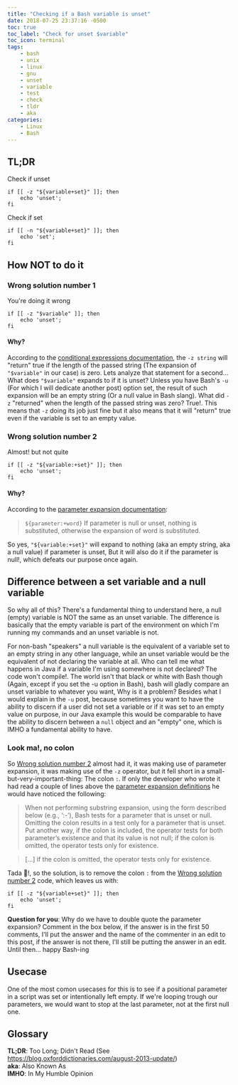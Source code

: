 ```yaml
---
title: "Checking if a Bash variable is unset"
date: 2018-07-25 23:37:16 -0500
toc: true
toc_label: "Check for unset $variable"
toc_icon: terminal
tags:
    - bash
    - unix
    - linux
    - gnu
    - unset
    - variable
    - test
    - check
    - tldr
    - aka
categories:
    - Linux
    - Bash
---
```

<!--
When not performing substring expansion, using the form described below (e.g., ‘:-’), Bash tests for a parameter that is unset or null. Omitting the colon results in a test only for a parameter that is unset. Put another way, if the colon is included, the operator tests for both parameter’s existence and that its value is not null; if the colon is omitted, the operator tests only for existence.
-->
## TL;DR
Check if unset
```
if [[ -z "${variable+set}" ]]; then
    echo 'unset';
fi
```
Check if set
```
if [[ -n "${variable+set}" ]]; then
    echo 'set';
fi
```

## How NOT to do it
### Wrong solution number 1
You're doing it wrong

```
if [[ -z "$variable" ]]; then
    echo 'unset';
fi
```

#### Why?
According to the [conditional expressions documentation](https://www.gnu.org/software/bash/manual/bash.html#Bash-Conditional-Expressions-1), the `-z string` will "return" true if the length of the passed string (The expansion of `"$variable"` in our case) is zero. Lets analyze that statement for a second... What does `"$variable"` expands to if it is unset? Unless you have Bash's `-u` (For which I will dedicate another post) option set, the result of such expansion will be an empty string (Or a null value in Bash slang). What did `-z` "returned" when the length of the passed string was zero? True!. This means that `-z` doing its job just fine but it also means that it will "return" true even if the variable is set to an empty value.

### Wrong solution number 2
Almost! but not quite

```
if [[ -z "${variable:+set}" ]]; then
    echo 'unset';
fi
```

#### Why?
According to the [parameter expansion documentation](https://www.gnu.org/software/bash/manual/bashref.html#Shell-Parameter-Expansion-1):
> `${parameter:+word}`
> If parameter is null or unset, nothing is substituted, otherwise the expansion of word is substituted.

So yes, `"${variable:+set}"` will expand to nothing (aka an empty string, aka a null value) if parameter is unset, But it will also do it if the parameter is null!, which defeats our purpose once again.

## Difference between a set variable and a null variable
So why all of this? There's a fundamental thing to understand here, a null (empty) variable is NOT the same as an unset variable. The difference is basically that the empty variable is part of the environment on which I'm running my commands and an unset variable is not. 

For non-bash "speakers" a null variable is the equivalent of a variable set to an empty string in any other language, while an unset variable would be the equivalent of not declaring the variable at all. Who can tell me what happens in Java if a variable I'm using somewhere is not declared? The code won't compile!. The world isn't that black or white with Bash though (Again, except if you set the -u option in Bash), bash will gladly compare an unset variable to whatever you want, Why is it a problem? Besides what I would explain in the `-u` post, because sometimes you want to have the ability to discern if a user did not set a variable or if it was set to an empty value on purpose, in our Java example this would be comparable to have the ability to discern between a `null` object and an "empty" one, which is IMHO a fundamental ability to have.

### Look ma!, no colon
So [Wrong solution number 2](#wrong-solution-number-2) almost had it, it was making use of parameter expansion, it was making use of the `-z` operator, but it fell short in a small-but-very-important-thing: The colon `:`. If only the developer who wrote it had read a couple of lines above the [parameter expansion definitions](https://www.gnu.org/software/bash/manual/bashref.html#Shell-Parameter-Expansion-1) he would have noticed the following:
> When not performing substring expansion, using the form described below (e.g., ‘:-’), Bash tests for a parameter that is unset or null. Omitting the colon results in a test only for a parameter that is unset. Put another way, if the colon is included, the operator tests for both parameter’s existence and that its value is not null; if the colon is omitted, the operator tests only for existence.

> [...] if the colon is omitted, the operator tests only for existence.

Tada :tada:!, so the solution, is to remove the colon `:` from the [Wrong solution number 2](#wrong-solution-number-2) code, which leaves us with:

```
if [[ -z "${variable+set}" ]]; then
    echo 'unset';
fi
```

**Question for you**: Why do we have to double quote the parameter expansion? Comment in the box below, if the answer is in the first 50 comments, I'll put the answer and the name of the commenter in an edit to this post, if the answer is not there, I'll still be putting the answer in an edit. Until then... happy Bash-ing

## Usecase
One of the most comon usecases for this is to see if a positional parameter in a script was set or intentionally left empty. If we're looping trough our parameters, we would want to stop at the last parameter, not at the first null one. 

## Glossary
**TL;DR**: Too Long; Didn't Read (See https://blog.oxforddictionaries.com/august-2013-update/)  
**aka**: Also Known As  
**IMHO**: In My Humble Opinion  
